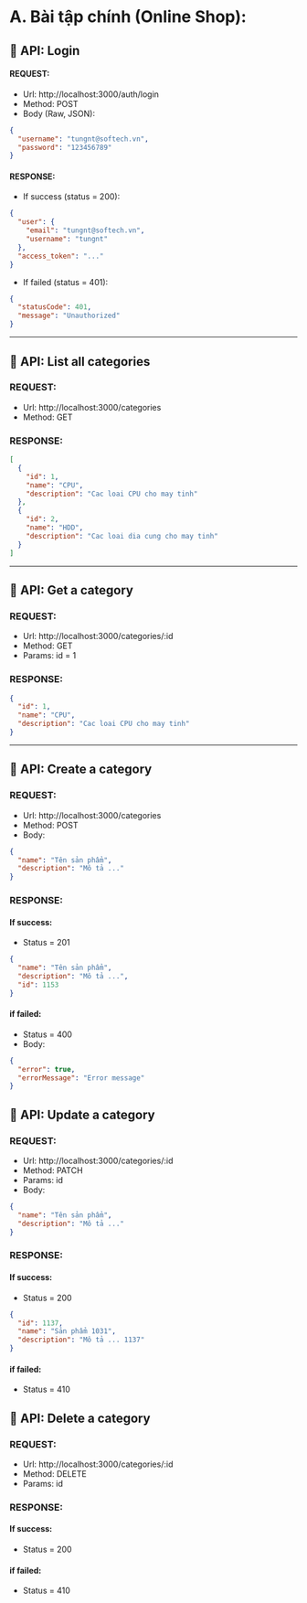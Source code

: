 # A. Bài tập chính (Online Shop):

## 🔶 API: Login

#### REQUEST:

- Url: http://localhost:3000/auth/login
- Method: POST
- Body (Raw, JSON):

```json
{
  "username": "tungnt@softech.vn",
  "password": "123456789"
}
```

#### RESPONSE:

- If success (status = 200):

```json
{
  "user": {
    "email": "tungnt@softech.vn",
    "username": "tungnt"
  },
  "access_token": "..."
}
```

- If failed (status = 401):

```json
{
  "statusCode": 401,
  "message": "Unauthorized"
}
```

---

## 🔶 API: List all categories

### REQUEST:

- Url: http://localhost:3000/categories
- Method: GET

### RESPONSE:

```json
[
  {
    "id": 1,
    "name": "CPU",
    "description": "Cac loai CPU cho may tinh"
  },
  {
    "id": 2,
    "name": "HDD",
    "description": "Cac loai dia cung cho may tinh"
  }
]
```

---

## 🔶 API: Get a category

### REQUEST:

- Url: http://localhost:3000/categories/:id
- Method: GET
- Params: id = 1

### RESPONSE:

```json
{
  "id": 1,
  "name": "CPU",
  "description": "Cac loai CPU cho may tinh"
}
```

---

## 🔶 API: Create a category

### REQUEST:

- Url: http://localhost:3000/categories
- Method: POST
- Body:

```json
{
  "name": "Tên sản phẩm",
  "description": "Mô tả ..."
}
```

### RESPONSE:

#### If success:

- Status = 201

```json
{
  "name": "Tên sản phẩm",
  "description": "Mô tả ...",
  "id": 1153
}
```

#### if failed:

- Status = 400
- Body:

```json
{
  "error": true,
  "errorMessage": "Error message"
}
```

## 🔶 API: Update a category

### REQUEST:

- Url: http://localhost:3000/categories/:id
- Method: PATCH
- Params: id
- Body:

```json
{
  "name": "Tên sản phẩm",
  "description": "Mô tả ..."
}
```

### RESPONSE:

#### If success:

- Status = 200

```json
{
  "id": 1137,
  "name": "Sản phẩm 1031",
  "description": "Mô tả ... 1137"
}
```

#### if failed:

- Status = 410

## 🔶 API: Delete a category

### REQUEST:

- Url: http://localhost:3000/categories/:id
- Method: DELETE
- Params: id

### RESPONSE:

#### If success:

- Status = 200

#### if failed:

- Status = 410
